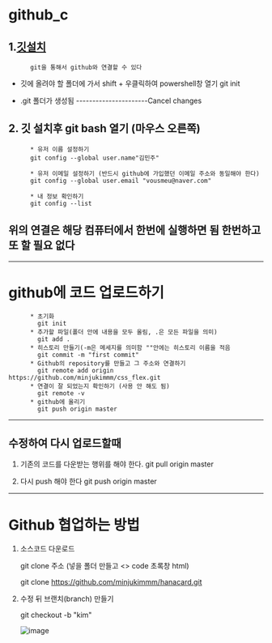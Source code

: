 # github_c

## 1.[깃설치](https://git-scm.com/download/win)
          git을 통해서 github와 연결할 수 있다


- 깃에 올려야 할 폴더에 가서 shift + 우클릭하여 powershell창 열기
                     git init 
      
      
- .git 폴더가 생성됨
----------------------Cancel changes

## 2. 깃 설치후 git bash 열기 (마우스 오른쪽)

          * 유저 이름 설정하기
          git config --global user.name"김민주"

          * 유저 이메일 설정하기 (반드시 github에 가입했던 이메일 주소와 동일해야 한다) 
          git config --global user.email "vousmeu@naver.com"
          
          * 내 정보 확인하기
          git config --list
          
## 위의 연결은 해당 컴퓨터에서 한번에 실행하면 됨 한번하고 또 할 필요 없다
--------------------------------------------------------------

# github에 코드 업로드하기
          * 초기화
            git init
          * 추가할 파일(폴더 안에 내용을 모두 올림, .은 모든 파일을 의미)
            git add .
          * 히스토리 만들기(-m은 메세지를 의미함 ""안에는 히스토리 이름을 적음
            git commit -m "first commit"
          * Github의 repository를 만들고 그 주소와 연결하기
            git remote add origin https://github.com/minjukimmm/css_flex.git
          * 연결이 잘 되었는지 확인하기 (사용 안 해도 됨)
            git remote -v
          * github에 올리기
            git push origin master
            
-----------------------------------
            
## 수정하여 다시 업로드할때

1. 기존의 코드를 다운받는 행위를 해야 한다.
          git pull origin master
          
2. 다시 push 해야 한다
          git push origin master
          
-----------------------------------

# Github 협업하는 방법

1. 소스코드 다운로드 

   git clone 주소 (넣을 폴더 만들고 <> code 초록창 html)
   
   git clone https://github.com/minjukimmm/hanacard.git
   
   
2. 수정 뒤 브랜치(branch) 만들기

   git checkout -b "kim"
   
   ![image](https://github.com/minjukimmm/github_c/assets/129017089/66b41dcb-7531-485d-abb5-24d7981bf13a)

          
          
      
